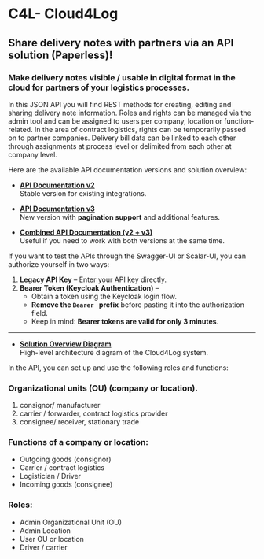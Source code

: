 # C4L- Cloud4Log
## Share delivery notes with partners via an API solution (Paperless)!
### Make delivery notes visible / usable in digital format in the cloud for partners of your logistics processes.
 
In this JSON API you will find REST methods for creating, editing and sharing delivery note information. Roles and rights can be managed via the admin tool and can be assigned to users per company, location or function-related. In the area of contract logistics, rights can be temporarily passed on to partner companies. 
Delivery bill data can be linked to each other through assignments at process level or delimited from each other at company level.
 
Here are the available API documentation versions and solution overview:

- **[API Documentation v2](https://api.cloud4log.com/api-docs/)**  
  Stable version for existing integrations.

- **[API Documentation v3](https://api.cloud4log.com/api-docs-v3/)**  
  New version with **pagination support** and additional features.

- **[Combined API Documentation (v2 + v3)](https://api.cloud4log.com/api-docs-combined/)**  
  Useful if you need to work with both versions at the same time.

If you want to test the APIs through the Swagger-UI or Scalar-UI, you can authorize yourself in two ways:

1. **Legacy API Key** – Enter your API key directly.  
2. **Bearer Token (Keycloak Authentication)** –  
   - Obtain a token using the Keycloak login flow.  
   - **Remove the `Bearer ` prefix** before pasting it into the authorization field.  
   - Keep in mind: **Bearer tokens are valid for only 3 minutes**.
---

- **[Solution Overview Diagram](https://viewer.diagrams.net/?tags=%7B%7D&highlight=0000ff&edit=_blank&layers=1&nav=1&title=C4l%20Systemüberblick.drawio#Uhttps%3A%2F%2Fdrive.google.com%2Fuc%3Fid%3D1ZgyjjVKgR4EoMwbgwfXX4AM-fBNV5M0A%26export%3Ddownload)**  
  High-level architecture diagram of the Cloud4Log system.

In the API, you can set up and use the following roles and functions:
 
### Organizational units (OU) (company or location).
1. consignor/ manufacturer
2. carrier / forwarder, contract logistics provider
3. consignee/ receiver, stationary trade
### Functions of a company or location:
- Outgoing goods (consignor)
- Carrier / contract logistics
- Logistician / Driver
- Incoming goods (consignee)
### Roles: 
* Admin Organizational Unit (OU)
* Admin Location
* User OU or location
* Driver / carrier
